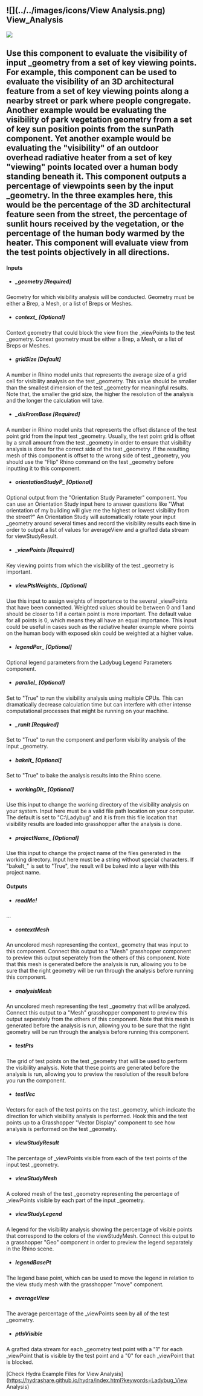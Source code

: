 ## ![](../../images/icons/View Analysis.png) View_Analysis

![](../../images/components/View_Analysis.png)

Use this component to evaluate the visibility of input _geometry from a set of key viewing points. For example, this component can be used to evaluate the visibility of an 3D architectural feature from a set of key viewing points along a nearby street or park where people congregate. Another example would be evaluating the visibility of park vegetation geometry from a set of key sun position points from the sunPath component. Yet another example would be evaluating the "visibility" of an outdoor overhead radiative heater from a set of key "viewing" points located over a human body standing beneath it. This component outputs a percentage of viewpoints seen by the input _geometry.  In the three examples here, this would be the percentage of the 3D architectural feature seen from the street, the percentage of sunlit hours received by the vegetation, or the percentage of the human body warmed by the heater. This component will evaluate view from the test points objectively in all directions.  - 

#### Inputs
* ##### _geometry [Required]
Geometry for which visibility analysis will be conducted.  Geometry must be either a Brep, a Mesh, or a list of Breps or Meshes.
* ##### context_ [Optional]
Context geometry that could block the view from the _viewPoints to the test _geometry.  Conext geometry must be either a Brep, a Mesh, or a list of Breps or Meshes.
* ##### _gridSize_ [Default]
A number in Rhino model units that represents the average size of a grid cell for visibility analysis on the test _geometry.  This value should be smaller than the smallest dimension of the test _geometry for meaningful results.  Note that, the smaller the grid size, the higher the resolution of the analysis and the longer the calculation will take.
* ##### _disFromBase [Required]
A number in Rhino model units that represents the offset distance of the test point grid from the input test _geometry.  Usually, the test point grid is offset by a small amount from the test _geometry in order to ensure that visibility analysis is done for the correct side of the test _geometry.  If the resulting mesh of this component is offset to the wrong side of test _geometry, you should use the "Flip" Rhino command on the test _geometry before inputting it to this component.
* ##### orientationStudyP_ [Optional]
Optional output from the "Orientation Study Parameter" component.  You can use an Orientation Study input here to answer questions like "What orientation of my building will give me the highest or lowest visibility from the street?"  An Orientation Study will automatically rotate your input _geometry around several times and record the visibility results each time in order to output a list of values for averageView and a grafted data stream for viewStudyResult.
* ##### _viewPoints [Required]
Key viewing points from which the visibility of the test _geometry is important.
* ##### viewPtsWeights_ [Optional]
Use this input to assign weights of importance to the several _viewPoints that have been connected.  Weighted values should be between 0 and 1 and should be closer to 1 if a certain point is more important. The default value for all points is 0, which means they all have an equal importance. This input could be useful in cases such as the radiative heater example where points on the human body with exposed skin could be weighted at a higher value.
* ##### legendPar_ [Optional]
Optional legend parameters from the Ladybug Legend Parameters component.
* ##### parallel_ [Optional]
Set to "True" to run the visibility analysis using multiple CPUs.  This can dramatically decrease calculation time but can interfere with other intense computational processes that might be running on your machine.
* ##### _runIt [Required]
Set to "True" to run the component and perform visibility analysis of the input _geometry.
* ##### bakeIt_ [Optional]
Set to "True" to bake the analysis results into the Rhino scene.
* ##### workingDir_ [Optional]
Use this input to change the working directory of the visibility analysis on your system. Input here must be a valid file path location on your computer.  The default is set to "C:\Ladybug" and it is from this file location that visibility results are loaded into grasshopper after the analysis is done.
* ##### projectName_ [Optional]
Use this input to change the project name of the files generated in the working directory.  Input here must be a string without special characters.  If "bakeIt_" is set to "True", the result will be baked into a layer with this project name.

#### Outputs
* ##### readMe!
...
* ##### contextMesh
An uncolored mesh representing the context_ geometry that was input to this component. Connect this output to a "Mesh" grasshopper component to preview this output seperately from the others of this component. Note that this mesh is generated before the analysis is run, allowing you to be sure that the right geometry will be run through the analysis before running this component.
* ##### analysisMesh
An uncolored mesh representing the test _geometry that will be analyzed.  Connect this output to a "Mesh" grasshopper component to preview this output seperately from the others of this component. Note that this mesh is generated before the analysis is run, allowing you to be sure that the right geometry will be run through the analysis before running this component.
* ##### testPts
The grid of test points on the test _geometry that will be used to perform the visibility analysis.  Note that these points are generated before the analysis is run, allowing you to preview the resolution of the result before you run the component.
* ##### testVec
Vectors for each of the test points on the test _geometry, which indicate the direction for which visibility analysis is performed.  Hook this and the test points up to a Grasshopper "Vector Display" component to see how analysis is performed on the test _geometry.
* ##### viewStudyResult
The percentage of _viewPoints visible from each of the test points of the input test _geometry.
* ##### viewStudyMesh
A colored mesh of the test _geometry representing the percentage of _viewPoints visible by each part of the input _geometry.
* ##### viewStudyLegend
A legend for the visibility analysis showing the percentage of visible points that correspond to the colors of the viewStudyMesh. Connect this output to a grasshopper "Geo" component in order to preview the legend separately in the Rhino scene.  
* ##### legendBasePt
The legend base point, which can be used to move the legend in relation to the view study mesh with the grasshopper "move" component.
* ##### averageView
The average percentage of the _viewPoints seen by all of the test _geometry.
* ##### ptIsVisible
A grafted data stream for each _geometry test point with a "1" for each _viewPoint that is visible by the test point and a "0" for each _viewPoint that is blocked.


[Check Hydra Example Files for View Analysis](https://hydrashare.github.io/hydra/index.html?keywords=Ladybug_View Analysis)